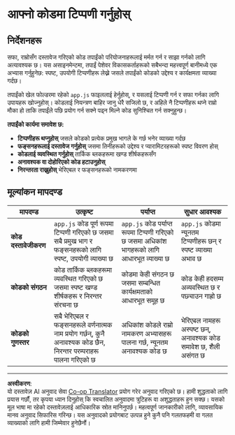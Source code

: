 <!--
CO_OP_TRANSLATOR_METADATA:
{
  "original_hash": "c162b3b3a1cafc1483c8015e9b266f0d",
  "translation_date": "2025-10-22T17:13:14+00:00",
  "source_file": "6-space-game/3-moving-elements-around/assignment.md",
  "language_code": "ne"
}
-->
# आफ्नो कोडमा टिप्पणी गर्नुहोस्

## निर्देशनहरू

सफा, राम्रोसँग दस्तावेज गरिएको कोड तपाईंको परियोजनाहरूलाई मर्मत गर्न र साझा गर्नको लागि अत्यावश्यक छ। यस असाइनमेन्टमा, तपाईं पेशेवर विकासकर्ताहरूको सबैभन्दा महत्त्वपूर्ण बानीमध्ये एक अभ्यास गर्नुहुनेछ: स्पष्ट, उपयोगी टिप्पणीहरू लेख्ने जसले तपाईंको कोडको उद्देश्य र कार्यक्षमता व्याख्या गर्दछ।

तपाईंको खेल फोल्डरमा रहेको `app.js` फाइललाई हेर्नुहोस्, र यसलाई टिप्पणी गर्न र सफा गर्नका लागि उपायहरू खोज्नुहोस्। कोडलाई नियन्त्रण बाहिर जानु धेरै सजिलो छ, र अहिले नै टिप्पणीहरू थप्ने राम्रो मौका हो ताकि तपाईंले पछि प्रयोग गर्न सक्ने पढ्न मिल्ने कोड सुनिश्चित गर्न सक्नुहुन्छ।

**तपाईंको कार्यमा समावेश छ:**
- **टिप्पणीहरू थप्नुहोस्** जसले कोडको प्रत्येक प्रमुख भागले के गर्छ भनेर व्याख्या गर्दछ
- **फङ्सनहरूलाई दस्तावेज गर्नुहोस्** जसमा तिनीहरूको उद्देश्य र प्यारामिटरहरूको स्पष्ट विवरण होस्
- **कोडलाई व्यवस्थित गर्नुहोस्** तार्किक ब्लकहरूमा खण्ड शीर्षकहरूसँग
- **अनावश्यक वा दोहोरिएको कोड हटाउनुहोस्**
- **निरन्तरता राख्नुहोस्** भेरिएबल र फङ्सनहरूको नामकरणमा

## मूल्यांकन मापदण्ड

| मापदण्ड | उत्कृष्ट | पर्याप्त | सुधार आवश्यक |
| -------- | --------- | -------- | ----------------- |
| **कोड दस्तावेजीकरण** | `app.js` कोड पूर्ण रूपमा टिप्पणी गरिएको छ जसमा सबै प्रमुख भाग र फङ्सनहरूको लागि स्पष्ट, उपयोगी व्याख्या छ | `app.js` कोड पर्याप्त रूपमा टिप्पणी गरिएको छ जसमा अधिकांश भागहरूको लागि आधारभूत व्याख्या छ | `app.js` कोडमा न्यूनतम टिप्पणीहरू छन् र स्पष्ट व्याख्या अभाव छ |
| **कोडको संगठन** | कोड तार्किक ब्लकहरूमा व्यवस्थित गरिएको छ जसमा स्पष्ट खण्ड शीर्षकहरू र निरन्तर संरचना छ | कोडमा केही संगठन छ जसमा सम्बन्धित कार्यक्षमताको आधारभूत समूह छ | कोड केही हदसम्म अव्यवस्थित छ र पछ्याउन गाह्रो छ |
| **कोडको गुणस्तर** | सबै भेरिएबल र फङ्सनहरूले वर्णनात्मक नाम प्रयोग गर्छन्, कुनै अनावश्यक कोड छैन, निरन्तर परम्पराहरू पालना गरिएको छ | अधिकांश कोडले राम्रो नामकरण अभ्यासहरू पालना गर्छ, न्यूनतम अनावश्यक कोड छ | भेरिएबल नामहरू अस्पष्ट छन्, अनावश्यक कोड समावेश छ, शैली असंगत छ |

---

**अस्वीकरण**:  
यो दस्तावेज़ AI अनुवाद सेवा [Co-op Translator](https://github.com/Azure/co-op-translator) प्रयोग गरेर अनुवाद गरिएको छ। हामी शुद्धताको लागि प्रयास गर्छौं, तर कृपया ध्यान दिनुहोस् कि स्वचालित अनुवादमा त्रुटिहरू वा अशुद्धताहरू हुन सक्छ। यसको मूल भाषा मा रहेको दस्तावेज़लाई आधिकारिक स्रोत मानिनुपर्छ। महत्वपूर्ण जानकारीको लागि, व्यावसायिक मानव अनुवाद सिफारिस गरिन्छ। यस अनुवादको प्रयोगबाट उत्पन्न हुने कुनै पनि गलतफहमी वा गलत व्याख्याको लागि हामी जिम्मेवार हुनेछैनौं।